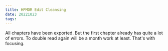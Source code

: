 ```yaml
---
title: HPMOR Edit Cleansing
date: 20221023
tags:
---
```


All chapters have been exported. But the first chapter already has quite a lot of errors. To double read again will be a month work at least. That's with focusing. 